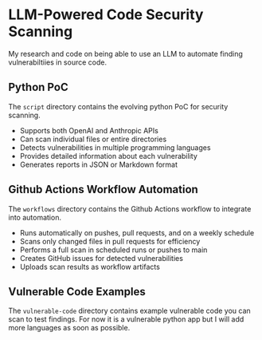 # LLM-Powered Code Security Scanning
My research and code on being able to use an LLM to automate finding vulnerabiltiies in source code.

## Python PoC
The ```script``` directory contains the evolving python PoC for security scanning.

- Supports both OpenAI and Anthropic APIs
- Can scan individual files or entire directories
- Detects vulnerabilities in multiple programming languages
- Provides detailed information about each vulnerability
- Generates reports in JSON or Markdown format

## Github Actions Workflow Automation
The ```workflows``` directory contains the Github Actions workflow to integrate into automation.

- Runs automatically on pushes, pull requests, and on a weekly schedule
- Scans only changed files in pull requests for efficiency
- Performs a full scan in scheduled runs or pushes to main
- Creates GitHub issues for detected vulnerabilities
- Uploads scan results as workflow artifacts

## Vulnerable Code Examples
The ```vulnerable-code``` directory contains example vulnerable code you can scan to test findings.  For now it is a vulnerable python app but I will add more languages as soon as possible.

